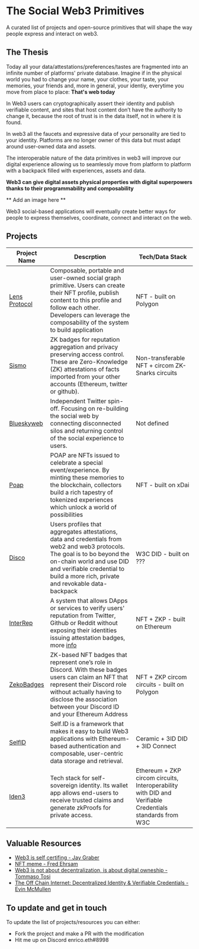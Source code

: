 # The Social Web3 Primitives
A curated list of projects and open-source primitives that will shape the way people express and interact on web3.

## The Thesis

Today all your data/attestations/preferences/tastes are fragmented into an infinite number of platforms' private database. Imagine if in the physical world you had to change your name, your clothes, your taste, your memories, your friends and, more in general, your identiy, everytime you move from place to place: **That's web today**

In Web3 users can cryptographically assert their identity and publish verifiable content, and sites that host content don’t have the authority to change it, because the root of trust is in the data itself, not in where it is found.

In web3 all the faucets and expressive data of your personality are tied to your identity. Platforms are no longer owner of this data but must adapt around user-owned data and assets. 

The interoperable nature of the data primitives in web3 will improve our digital experience allowing us to seamlessly move from platform to platform with a backpack filled with experiences, assets and data. 

**Web3 can give digital assets physical properties with digital superpowers thanks to their programmability and composability**

** Add an image here **

Web3 social-based applications will eventually create better ways for people to express themselves, coordinate, connect and interact on the web.

## Projects

| Project Name     | Descrption      | Tech/Data Stack     | 
| -------------    | --------        |  --------    |
| [Lens Protocol](https://lens.dev/)        |  Composable, portable and user-owned social graph primitive. Users can create their NFT profile, publish content to this profile and follow each other. Developers can leverage the composability of the system to build application  | NFT - built on Polygon  |
| [Sismo](https://www.sismo.io/)            |  ZK badges for reputation aggregation and privacy preserving access control. These are Zero-Knowledge (ZK) attestations of facts imported from your other accounts (Ethereum, twitter or github).| Non-transferable NFT + circom ZK-Snarks circuits  |
| [Blueskyweb](https://blueskyweb.org/)     |  Independent Twitter spin-off. Focusing on re-building the social web by connecting disconnected silos and returning control of the social experience to users.  |  Not defined  |
| [Poap](https://poap.xyz/)              |  POAP are NFTs issued to celebrate a special event/experience. By minting these memories to the blockchain, collectors build a rich tapestry of tokenized experiences which unlock a world of possibilities  |  NFT - built on xDai  |
| [Disco](https://www.disco.xyz/)         |  Users profiles that aggregates attestations, data and credentials from web2 and web3 protocols. The goal is to bo beyond the on-chain world and use DID and verifiable credential to build a more rich, private and revokable data-backpack |  W3C DID  - built on ???  |
| [InterRep](https://kovan.interep.link/)   |  A system that allows DApps or services to verify users' reputation from Twitter, Github or Reddit without exposing their identities issuing attestation badges, more [info](https://jaygraber.medium.com/introducing-interrep-255d3f56682) |  NFT + ZKP  - built on Ethereum  |
| [ZekoBadges](https://github.com/enricobottazzi/ZekoBadges)  |  ZK-based NFT badges that represent one’s role in Discord. With these badges users can claim an NFT that represent their Discord role without actually having to disclose the association between your Discord ID and your Ethereum Address |  NFT + ZKP circom circuits  - built on Polygon  |
| [SelfID](https://developers.ceramic.network/reference/self-id/)|  Self.ID is a framework that makes it easy to build Web3 applications with Ethereum-based authentication and composable, user-centric data storage and retrieval.|  Ceramic + 3ID DID + 3ID Connect  |
| [Iden3](https://iden3.io/) |  Tech stack for self-sovereign identity. Its wallet app allows end-users to receive trusted claims and generate zkProofs for private access.|  Ethereum + ZKP circom circuits, Interoperability with DID and Verifiable Credentials standards from W3C  |

## Valuable Resources

- [Web3 is self certifing - Jay Graber](https://jaygraber.medium.com/web3-is-self-certifying-9dad77fd8d81)
- [NFT meme - Fred Ehrsam](https://twitter.com/FEhrsam/status/1459227915053256708)
- [Web3 is not about decentralization, is about digital owneship - Tommaso Tosi](https://twitter.com/tosi_tommaso/status/1480895337468366848)
- [The Off Chain Internet: Decentralized Identity & Verifiable Credentials - Evin McMullen](https://www.youtube.com/watch?v=EZ_Bb6j87mg&t=7s)

## To update and get in touch

To update the list of projects/resources you can either: 
- Fork the project and make a PR with the modification
- Hit me up on Discord enrico.eth#8998 
